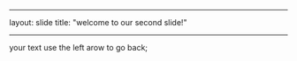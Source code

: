 - - -
layout: slide
title: "welcome to our second slide!"
- - -
your text
use the left arow to go back;
